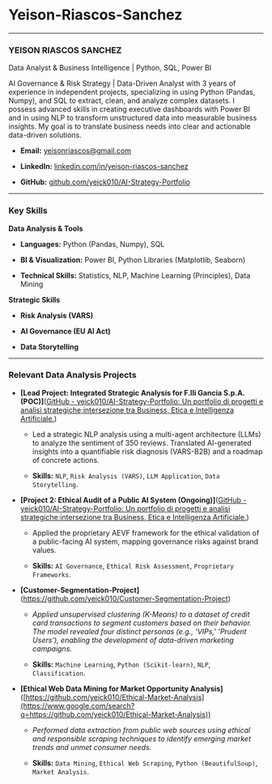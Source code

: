 # Yeison-Riascos-Sanchez
---

### **YEISON RIASCOS SANCHEZ**

Data Analyst & Business Intelligence | Python, SQL, Power BI

AI Governance & Risk Strategy | Data-Driven Analyst with 3 years of experience in independent projects, specializing in using Python (Pandas, Numpy), and SQL to extract, clean, and analyze complex datasets. I possess advanced skills in creating executive dashboards with Power BI and in using NLP to transform unstructured data into measurable business insights. My goal is to translate business needs into clear and actionable data-driven solutions.

- **Email:** [yeisonriascos@gmail.com](yeisonriascos@gmail.com)
  
- **LinkedIn:** [linkedin.com/in/yeison-riascos-sanchez](https://https://linkedin.com/in/yeison-riascos-sanchez)
  
- **GitHub:** [github.com/yeick010/AI-Strategy-Portfolio](https://github.com/yeick010/AI-Strategy-Portfolio)
  

---

### **Key Skills**

**Data Analysis & Tools**

- **Languages:** Python (Pandas, Numpy), SQL
  
- **BI & Visualization:** Power BI, Python Libraries (Matplotlib, Seaborn)
  
- **Technical Skills:** Statistics, NLP, Machine Learning (Principles), Data Mining
  

**Strategic Skills**

- **Risk Analysis (VARS)**
  
- **AI Governance (EU AI Act)**
  
- **Data Storytelling**
  

---

### **Relevant Data Analysis Projects**

- **[Lead Project: Integrated Strategic Analysis for F.lli Gancia S.p.A. (POC)]**([GitHub - yeick010/AI-Strategy-Portfolio: Un portfolio di progetti e analisi strategiche;intersezione tra Business, Etica e Intelligenza Artificiale.](https://github.com/yeick010/AI-Strategy-Portfolio))
  
  - Led a strategic NLP analysis using a multi-agent architecture (LLMs) to analyze the sentiment of 350 reviews. Translated AI-generated insights into a quantifiable risk diagnosis (VARS-B2B) and a roadmap of concrete actions.
    
  - **Skills:** `NLP`, `Risk Analysis (VARS)`, `LLM Application`, `Data Storytelling`.
    
- **[Project 2: Ethical Audit of a Public AI System (Ongoing)]**([GitHub - yeick010/AI-Strategy-Portfolio: Un portfolio di progetti e analisi strategiche;intersezione tra Business, Etica e Intelligenza Artificiale.](https://github.com/yeick010/AI-Strategy-Portfolio))
  
  - Applied the proprietary AEVF framework for the ethical validation of a public-facing AI system, mapping governance risks against brand values.
    
  - **Skills:** `AI Governance`, `Ethical Risk Assessment`, `Proprietary Frameworks`.
    
- **[Customer-Segmentation-Project]**(https://github.com/yeick010/Customer-Segmentation-Project)
  
  - *Applied unsupervised clustering (K-Means) to a dataset of credit card transactions to segment customers based on their behavior. The model revealed four distinct personas (e.g., 'VIPs,' 'Prudent Users'), enabling the development of data-driven marketing campaigns.*
    
  - **Skills:** `Machine Learning`, `Python (Scikit-learn)`, `NLP`, `Classification`.
    
- **[Ethical Web Data Mining for Market Opportunity Analysis]**([https://github.com/yeick010/Ethical-Market-Analysis](https://www.google.com/search?q=https://github.com/yeick010/Ethical-Market-Analysis))
  
  - *Performed data extraction from public web sources using ethical and responsible scraping techniques to identify emerging market trends and unmet consumer needs.*
    
  - **Skills:** `Data Mining`, `Ethical Web Scraping`, `Python (BeautifulSoup)`, `Market Analysis`.
